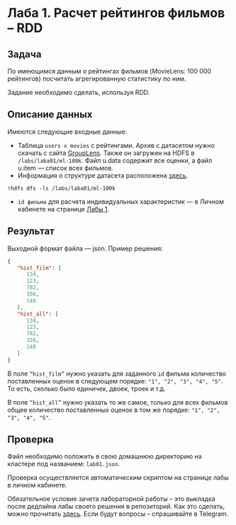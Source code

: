 # Лаба 1. Расчет рейтингов фильмов – RDD


## Задача

По имеющимся данным о рейтингах фильмов (MovieLens: 100 000 рейтингов) посчитать агрегированную статистику по ним.

Задание необходимо сделать, используя RDD.

## Описание данных

Имеются следующие входные данные:

* Таблица `users x movies` с рейтингами. Архив с датасетом нужно скачать с сайта [GroupLens](http://files.grouplens.org/datasets/movielens/ml-100k.zip). Также он загружен на HDFS в `/labs/laba01/ml-100k`. Файл u.data содержит все оценки, а файл u.item — список всех фильмов.
* Информация о структуре датасета расположена [здесь](http://files.grouplens.org/datasets/movielens/ml-100k-README.txt).

`!hdfs dfs -ls /labs/laba01/ml-100k`

* `id фильма` для расчета индивидуальных характеристик — в Личном кабинете на странице [Лабы 1](https://lk-spark.newprolab.com/lab/slaba01).

## Результат

Выходной формат файла — json. Пример решения:

```json
{
   "hist_film": [  
      134,
      123,
      782,
      356,
      148
   ],
   "hist_all": [  
      134,
      123,
      782,
      356,
      148
   ]
}
```

В поле `“hist_film”` нужно указать для заданного `id` фильма количество поставленных оценок в следующем порядке: `"1", "2", "3", "4", "5"`. То есть, сколько было единичек, двоек, троек и т.д.

В поле `“hist_all”` нужно указать то же самое, только для всех фильмов общее количество поставленных оценок в том же порядке: `"1", "2", "3", "4", "5"`.

## Проверка

Файл необходимо положить в свою домашнюю директорию на кластере под названием: `lab01.json`.

Проверка осуществляется автоматическим скриптом на странице лабы в личном кабинете.

Обязательное условие зачета лабораторной работы – это выкладка после дедлайна лабы своего решения в репозиторий. Как это сделать, можно прочитать [здесь](/git.md). Если будут вопросы – спрашивайте в Telegram.
